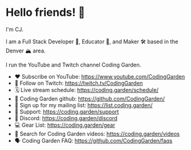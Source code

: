 # Hello friends! 👋

I'm CJ.

I am a Full Stack Developer 🥞, Educator 🏫, and Maker 🛠 based in the Denver 🏔 area.

I run the YouTube and Twitch channel Coding Garden.

* ❤️ Subscribe on YouTube: https://www.youtube.com/CodingGarden
* 💜 Follow on Twitch: https://twitch.tv/CodingGarden
* 🗓 Live stream schedule: https://coding.garden/schedule/
* 🐙 Coding Garden github: https://github.com/CodingGarden/
* 📩 Sign up for my mailing list: https://list.coding.garden/
* 💖 Support: https://coding.garden/support
* 💬 Discord: https://coding.garden/discord
* 💻 Gear List: https://coding.garden/gear
* 🔎 Search for Coding Garden videos: https://coding.garden/videos
* 🗣 Coding Garden FAQ: https://github.com/CodingGarden/faqs
